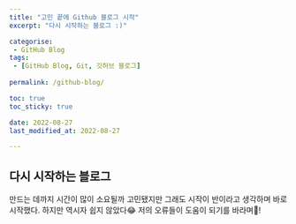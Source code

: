 ```yaml
---
title: "고민 끝에 Github 블로그 시작"
excerpt: "다시 시작하는 블로그 :)"

categorise:
 - GitHub Blog
tags: 
 - [GitHub Blog, Git, 깃허브 블로그]
 
permalink: /github-blog/

toc: true
toc_sticky: true

date: 2022-08-27
last_modified_at: 2022-08-27

---
```


## 다시 시작하는 블로그

만드는 데까지 시간이 많이 소요될까 고민됐지만 
그래도 시작이 반이라고 생각하며 바로 시작했다.
하지만 역시자 쉽지 않았다😂 저의 오류들이 도움이 되기를 바라며💪!